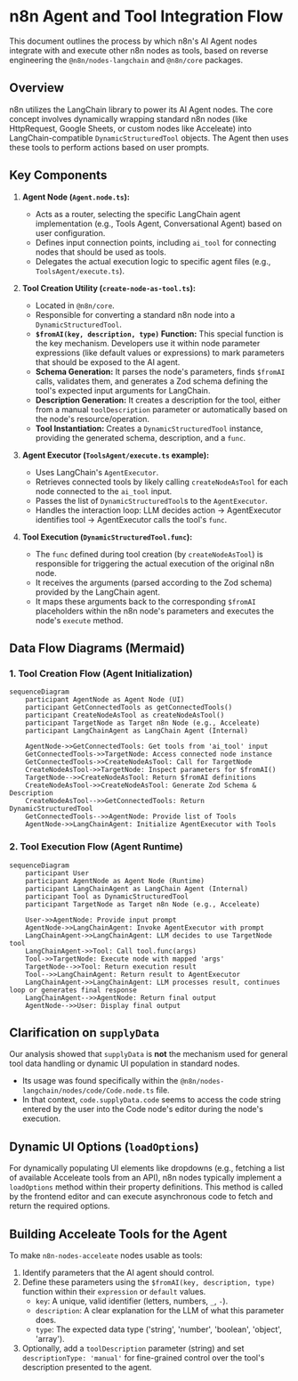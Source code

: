 # n8n Agent and Tool Integration Flow

This document outlines the process by which n8n's AI Agent nodes integrate with and execute other n8n nodes as tools, based on reverse engineering the `@n8n/nodes-langchain` and `@n8n/core` packages.

## Overview

n8n utilizes the LangChain library to power its AI Agent nodes. The core concept involves dynamically wrapping standard n8n nodes (like HttpRequest, Google Sheets, or custom nodes like Acceleate) into LangChain-compatible `DynamicStructuredTool` objects. The Agent then uses these tools to perform actions based on user prompts.

## Key Components

1.  **Agent Node (`Agent.node.ts`):**
    *   Acts as a router, selecting the specific LangChain agent implementation (e.g., Tools Agent, Conversational Agent) based on user configuration.
    *   Defines input connection points, including `ai_tool` for connecting nodes that should be used as tools.
    *   Delegates the actual execution logic to specific agent files (e.g., `ToolsAgent/execute.ts`).

2.  **Tool Creation Utility (`create-node-as-tool.ts`):**
    *   Located in `@n8n/core`.
    *   Responsible for converting a standard n8n node into a `DynamicStructuredTool`.
    *   **`$fromAI(key, description, type)` Function:** This special function is the key mechanism. Developers use it within node parameter expressions (like default values or expressions) to mark parameters that should be exposed to the AI agent.
    *   **Schema Generation:** It parses the node's parameters, finds `$fromAI` calls, validates them, and generates a Zod schema defining the tool's expected input arguments for LangChain.
    *   **Description Generation:** It creates a description for the tool, either from a manual `toolDescription` parameter or automatically based on the node's resource/operation.
    *   **Tool Instantiation:** Creates a `DynamicStructuredTool` instance, providing the generated schema, description, and a `func`.

3.  **Agent Executor (`ToolsAgent/execute.ts` example):**
    *   Uses LangChain's `AgentExecutor`.
    *   Retrieves connected tools by likely calling `createNodeAsTool` for each node connected to the `ai_tool` input.
    *   Passes the list of `DynamicStructuredTool`s to the `AgentExecutor`.
    *   Handles the interaction loop: LLM decides action -> AgentExecutor identifies tool -> AgentExecutor calls the tool's `func`.

4.  **Tool Execution (`DynamicStructuredTool.func`):**
    *   The `func` defined during tool creation (by `createNodeAsTool`) is responsible for triggering the actual execution of the original n8n node.
    *   It receives the arguments (parsed according to the Zod schema) provided by the LangChain agent.
    *   It maps these arguments back to the corresponding `$fromAI` placeholders within the n8n node's parameters and executes the node's `execute` method.

## Data Flow Diagrams (Mermaid)

### 1. Tool Creation Flow (Agent Initialization)

```mermaid
sequenceDiagram
    participant AgentNode as Agent Node (UI)
    participant GetConnectedTools as getConnectedTools()
    participant CreateNodeAsTool as createNodeAsTool()
    participant TargetNode as Target n8n Node (e.g., Acceleate)
    participant LangChainAgent as LangChain Agent (Internal)

    AgentNode->>GetConnectedTools: Get tools from 'ai_tool' input
    GetConnectedTools->>TargetNode: Access connected node instance
    GetConnectedTools->>CreateNodeAsTool: Call for TargetNode
    CreateNodeAsTool->>TargetNode: Inspect parameters for $fromAI()
    TargetNode-->>CreateNodeAsTool: Return $fromAI definitions
    CreateNodeAsTool->>CreateNodeAsTool: Generate Zod Schema & Description
    CreateNodeAsTool-->>GetConnectedTools: Return DynamicStructuredTool
    GetConnectedTools-->>AgentNode: Provide list of Tools
    AgentNode->>LangChainAgent: Initialize AgentExecutor with Tools
```

### 2. Tool Execution Flow (Agent Runtime)

```mermaid
sequenceDiagram
    participant User
    participant AgentNode as Agent Node (Runtime)
    participant LangChainAgent as LangChain Agent (Internal)
    participant Tool as DynamicStructuredTool
    participant TargetNode as Target n8n Node (e.g., Acceleate)

    User->>AgentNode: Provide input prompt
    AgentNode->>LangChainAgent: Invoke AgentExecutor with prompt
    LangChainAgent->>LangChainAgent: LLM decides to use TargetNode tool
    LangChainAgent->>Tool: Call tool.func(args)
    Tool->>TargetNode: Execute node with mapped 'args'
    TargetNode-->>Tool: Return execution result
    Tool-->>LangChainAgent: Return result to AgentExecutor
    LangChainAgent->>LangChainAgent: LLM processes result, continues loop or generates final response
    LangChainAgent-->>AgentNode: Return final output
    AgentNode-->>User: Display final output
```

## Clarification on `supplyData`

Our analysis showed that `supplyData` is **not** the mechanism used for general tool data handling or dynamic UI population in standard nodes.

*   Its usage was found specifically within the `@n8n/nodes-langchain/nodes/code/Code.node.ts` file.
*   In that context, `code.supplyData.code` seems to access the code string entered by the user into the Code node's editor during the node's execution.

## Dynamic UI Options (`loadOptions`)

For dynamically populating UI elements like dropdowns (e.g., fetching a list of available Acceleate tools from an API), n8n nodes typically implement a `loadOptions` method within their property definitions. This method is called by the frontend editor and can execute asynchronous code to fetch and return the required options.

## Building Acceleate Tools for the Agent

To make `n8n-nodes-acceleate` nodes usable as tools:

1.  Identify parameters that the AI agent should control.
2.  Define these parameters using the `$fromAI(key, description, type)` function within their `expression` or `default` values.
    *   `key`: A unique, valid identifier (letters, numbers, `_`, `-`).
    *   `description`: A clear explanation for the LLM of what this parameter does.
    *   `type`: The expected data type ('string', 'number', 'boolean', 'object', 'array').
3.  Optionally, add a `toolDescription` parameter (string) and set `descriptionType: 'manual'` for fine-grained control over the tool's description presented to the agent.
